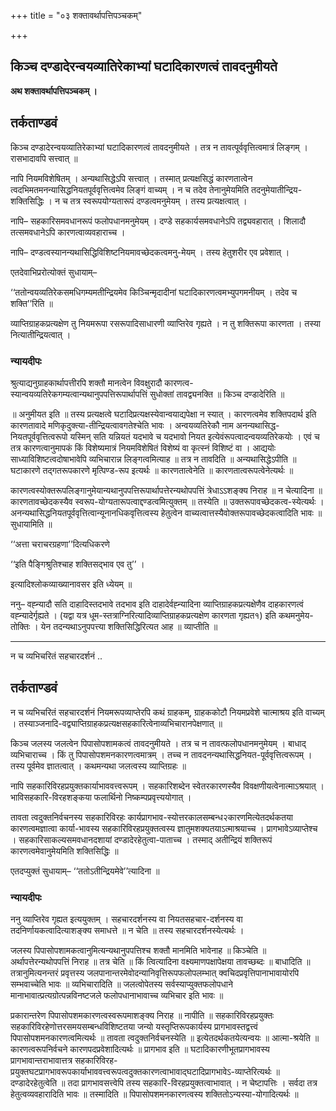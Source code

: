 +++
title = "०३ शक्तावर्थापत्तिपञ्चकम्"

+++


## किञ्च दण्डादेरन्वयव्यातिरेकाभ्यां घटादिकारणत्वं तावदनुमीयते

**अथ शक्तावर्थापत्तिपञ्चकम् ।**

## **तर्कताण्डवं**

किञ्च दण्डादेरन्वयव्यातिरेकाभ्यां घटादिकारणत्वं तावदनुमीयते । तत्र न तावत्पूर्ववृत्तित्वमात्रं लिङ्गम् । रासभादावपि सत्त्वात् ॥

नापि नियमविशेषितम् । अन्यथासिद्धेऽपि सत्त्वात् । तस्मात् प्रत्यक्षसिद्धं कारणतात्वेन त्वदभिमतमनन्यासिद्धनियतपूर्ववृत्तित्वमेव लिङ्गं वाच्यम् । न च तदेव तेनानुमेयमिति तदनुमेयातीन्द्रिय-शक्तिसिद्धिः । न च तत्र स्वरूपयोग्यतारूपं दण्डत्वमनुमेयम् । तस्य प्रत्यक्षत्वात् ।

नापि– सहकारिसमवधानरूपं फलोपधानमनुमेयम् । दण्डे सहकार्यसमवधानेऽपि तद्व्यवहारात् । शिलादौ तत्समवधानेऽपि कारणत्वाव्यवहाराच्च ।

नापि– दण्डत्वस्यानन्यथासिद्धिविशिष्टनियमावच्छेदकत्वमनु-मेयम् । तस्य हेतुशरीर एव प्रवेशात् ।

एतदेवाभिप्ररोत्योक्तं सुधायाम्–

‘‘ततोन्वयव्यतिरेकसमधिगम्यमतीन्द्रियमेव किञ्चिन्मृदादीनां घटादिकारणत्वमभ्युपगमनीयम् । तदेव च शक्ति’’रिति ॥

व्याप्तिग्राहकप्रत्यक्षेण तु नियमरूपा रसरूपादिसाधारणी व्याप्तिरेव गृह्यते । न तु शक्तिरूपा कारणता । तस्या नित्यातीन्द्रियत्वात् ।

### **न्यायदीपः**

श्रुत्याद्यनुग्राहकार्थापत्तीरपि शक्तौ मानत्वेन विवक्षुरादौ कारणत्व-स्यान्वयव्यतिरेकगम्यत्वान्यथानुपपत्तिरूपार्थापत्तिं सुधोक्तां तावद्व्यनक्ति ॥ किञ्च दण्डादेरिति ॥

॥ अनुमीयत इति ॥ तस्य प्रत्यक्षत्वे घटादिप्रत्यक्षस्येवान्वयाद्यपेक्षा न स्यात् । कारणत्वमेव शक्तिपदार्थ इति कारणतावादे मणिकृदुक्त्या-तीन्द्रियत्वावगतेश्चेति भावः । अन्वयव्यतिरेकौ नाम अनन्यथासिद्ध-नियतपूर्ववृत्तित्वरूपो यस्मिन् सति यन्नियतं यदभावे च यदभावो नियत इत्येवंरूपत्वादन्वयव्यतिरेकयोः । एवं च तत्र कारणत्वानुमापकं किं विशेष्यमात्रं नियमविशेषितं विशेष्यं वा कृत्स्नं विशिष्टं वा । आद्ययोः साध्याविशिष्टत्वदोषाभावेपि व्यभिचारान्न लिङ्गत्वमित्याह ॥ तत्र न तावदिति ॥ अन्यथासिद्धेऽपीति ॥ घटाकारणे तद्गतरूपकारणे मृत्पिण्ड-रूप इत्यर्थः ॥ कारणतात्वेनेति ॥ कारणतात्वरूपत्वेनेत्यर्थः ॥

कारणत्वस्योक्तरूपलिङ्गानुमेयान्यथानुपपत्तिरूपार्थापत्तेरन्यथोपपत्तिं त्रेधाऽऽशङ्क्य निराह ॥ न चेत्यादिना ॥ कारणतावच्छेदकस्यैव स्वरूप-योग्यतारूपत्वाद्दण्डत्वमित्युक्तम् ॥ तस्येति ॥ उक्तरूपावच्छेदकत्व-स्येत्यर्थः । अनन्यथासिद्धनियतपूर्ववृत्तित्वान्यूनानधिकवृत्तित्वस्य हेतुत्वेन वाच्यत्वात्तस्यैवोक्तरूपावच्छेदकत्वादिति भावः ॥ सुधायामिति ॥

‘‘अत्ता चराचरग्रहणा’’दित्यधिकरणे

‘‘इति पैङ्गिश्रुतिश्चाह शक्तिसद्भाव एव तु’’ ।

इत्यादिश्लोकव्याख्यानावसर इति ध्येयम् ॥

ननु– वह्न्यादौ सति दाहादिस्तदभावे तदभाव इति दाहादेर्वह्न्यादिना व्याप्तिग्राहकप्रत्यक्षेणैव दाहकारणत्वं वह्न्यादेर्गृह्यते । (यद्वा यत्र धूम-स्तत्राग्निरित्यादिव्याप्तिग्राहकप्रत्यक्षेण कारणता गृह्यत१) इति कथमनुमेय-तोक्तिः । येन तदन्यथाऽनुपपत्त्या शक्तिसिद्धिरित्यत आह ॥ व्याप्तीति ॥

------------------------------------------------------------------------

न च व्यभिचरितं सहचारदर्शनं ..

## **तर्कताण्डवं**

न च व्यभिचरितं सहचारदर्शनं नियमरूपव्याप्तेरपि कथं ग्राहकम्, ग्राहककोटौ नियमप्रवेशे चात्माश्रय इति वाच्यम् । तस्याञ्जनादि-वद्व्याप्तिग्राहकप्रत्यक्षसहकारित्वेनाव्यभिचारानपेक्षणात् ॥

किञ्च जलस्य जलत्वेन पिपासोपशामकत्वं तावदनुमीयते । तत्र च न तावत्फलोपधानमनुमेयम् । बाधाद् व्यभिचाराच्च । किं तु पिपासोपशमनकारणत्वमात्रम् । तच्च न तावदनन्यथासिद्धनियत-पूर्ववृत्तित्वरूपम् । तस्य पूर्वमेव ज्ञातत्वात् । कथमन्यथा जलत्वस्य व्याप्तिग्रहः ॥

नापि सहकारिविरहप्रयुक्तकार्याभाववत्त्वरूपम् । सहकारिशब्देन स्वेतरकारणस्यैव विवक्षणीयत्वेनात्माऽश्रयात् । भाविसहकारि-विरहशङ्कया फलार्थिनो निष्कम्पप्रवृत्त्ययोगात् ।

तावता त्वदुक्तनिर्वचनस्य सहकारिविरहः कार्यप्रागभाव-स्योत्तरकालसम्बन्ध२कारणमित्येतदर्थकतया कारणत्वमज्ञात्वा कार्या-भावस्य सहकारिविरहप्रयुक्तत्वस्य ज्ञातुमशक्यतयाऽत्माश्रयाच्च । प्रागभावेऽव्याप्तेश्च । सहकारिसाकल्यसमवधानदशायां दण्डादेरहेतुत्वा-पाताच्च । तस्माद् अतीन्द्रियं शक्तिरूपं कारणत्वमेवानुमेयमिति शक्तिसिद्धिः ॥

एतदप्युक्तं सुधायाम्– ‘‘ततोऽतीन्द्रियमेवे’’त्यादिना ॥

### **न्यायदीपः**

ननु व्याप्तिरेव गृह्यत इत्ययुक्तम् । सहचारदर्शनस्य वा नियतसहचार-दर्शनस्य वा तदनिर्णायकत्वादित्याशङ्क्य समाधत्ते ॥ न चेति ॥ तस्य सहचारदर्शनस्येत्यर्थः ।

जलस्य पिपासोपशामकत्वानुमित्यन्यथानुपपत्तिश्च शक्तौ मानमिति भावेनाह ॥ किञ्चेति ॥ अर्थापत्तेरन्यथोपपत्तिं निराह ॥ तत्र चेति ॥ किं त्वित्यादिना वक्ष्यमाणपक्षापेक्षया तावच्छब्दः ॥ बाधादिति ॥ तत्रानुमित्यनन्तरं प्रवृत्तस्य जलपानान्तरमेवोदन्यानिवृत्तिरूपफलोपलम्भात् क्वचिदप्रवृत्तिपानाभावायोरपि सम्भवाच्चेति भावः ॥ व्यभिचारादिति ॥ जलत्वोपेतस्य सर्वस्याप्युक्तफलोपधाने मानाभावात्प्रत्यग्रोत्पन्नविनष्टजले फलोपधानाभावाच्च व्यभिचार इति भावः ॥

प्रकारान्तरेण पिपासोपशमकारणत्वस्वरूपमाशङ्क्य निराह ॥ नापीति ॥ सहकारिविरहप्रयुक्तः सहकारिविरहेणोत्तरसमयसम्बन्धविशिष्टतया जन्यो यस्तृप्तिरूपकार्यस्य प्रागभावस्तद्वत्त्वं पिपासोपशमनकारणत्वमित्यर्थः ॥ तावता त्वदुक्तनिर्वचनस्येति ॥ इत्येतदर्थकतयेत्यन्वयः ॥ आत्मा-श्रयेति ॥ कारणत्वरूपनिर्वचने कारणपदप्रवेशादित्यर्थः ॥ प्रागभाव इति ॥ घटादिकारणीभूतप्रागभावस्य प्रागभावान्तराभावात्तत्र सहकारिविरह- प्रयुक्तघटप्रागभावरूपकार्याभाववत्त्वरूपत्वदुक्तकारणत्वाभावाद्घटादिप्रागभावेऽ-व्याप्तेरित्यर्थः ॥ दण्डादेरहेतुत्वेति ॥ तदा प्रागभावसत्त्वेपि तस्य सहकारि-विरहप्रयुक्तत्वाभावात् । न चेष्टापत्तिः । सर्वदा तत्र हेतुत्वव्यवहारादिति भावः ॥ तस्मादिति ॥ पिपासोपशमनकारणत्वस्य शक्तितोऽन्यस्या-योगादित्यर्थः ॥

